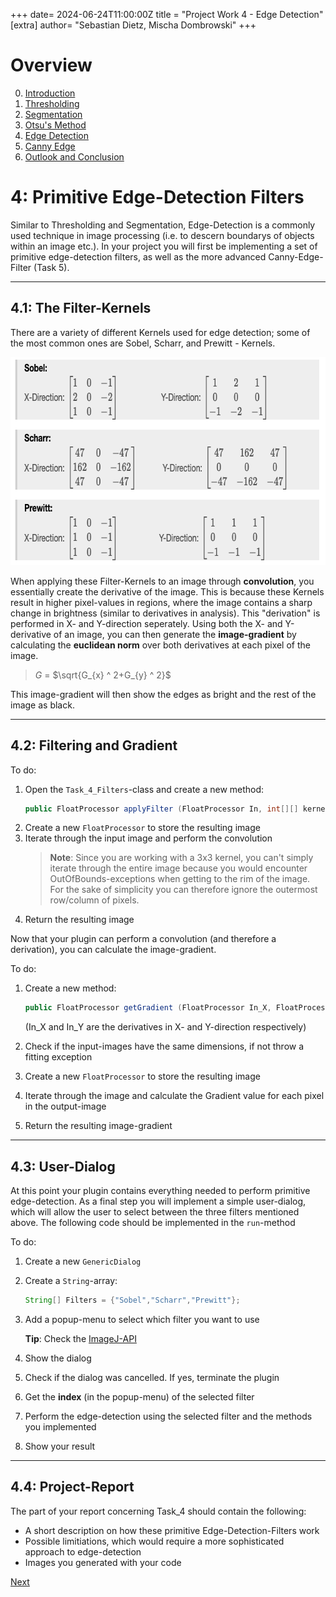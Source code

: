 +++
date= 2024-06-24T11:00:00Z
title = "Project Work 4 - Edge Detection"
[extra]
author= "Sebastian Dietz, Mischa Dombrowski"
+++

# Overview

0) [Introduction](../introduction)
1) [Thresholding](../thresholding)
2) [Segmentation](../segmentation)
3) [Otsu's Method](../otsu)
4) [Edge Detection](../edgedetection) 
5) [Canny Edge](../cannyedge) 
6) [Outlook and Conclusion](../conclusion)


# 4: Primitive Edge-Detection Filters

Similar to Thresholding and Segmentation, Edge-Detection is a commonly used technique in image processing (i.e. to descern boundarys of objects within an image etc.). In your project you will first be implementing a set of primitive edge-detection filters, as well as the more advanced Canny-Edge-Filter (Task 5). 

---

## 4.1: The Filter-Kernels
There are a variety of different Kernels used for edge detection; some of the most common ones are Sobel, Scharr, and Prewitt - Kernels.

<center><img src="../filter.png" width="659" height="333"></center>

When applying these Filter-Kernels to an image through __convolution__, you essentially create the derivative of the image. 
This is because these Kernels result in higher pixel-values in regions, where the image contains a sharp change in brightness (similar to derivatives in analysis). This "derivation" is performed in X- and Y-direction seperately.
Using both the X- and Y-derivative of an image, you can then generate the  __image-gradient__ by calculating the __euclidean norm__ over both derivatives at each pixel of the image. 

> $G$ = $\sqrt{G_{x} ^ 2+G_{y} ^ 2}$

This image-gradient will then show the edges as bright and the rest of the image as black.

---

## 4.2: Filtering and Gradient


To do:

1. Open the `Task_4_Filters`-class and create a new method: 
   ```java
   public FloatProcessor applyFilter (FloatProcessor In, int[][] kernel){}
   ```
2. Create a new `FloatProcessor` to store the resulting image
3. Iterate through the input image and perform the convolution 
   > __Note__: 
    >Since you are working with a 3x3 kernel, you can't simply iterate through the entire image because you would encounter OutOfBounds-exceptions when getting to the rim of the image. 
    For the sake of simplicity you can therefore ignore the outermost row/column of pixels.
4. Return the resulting image

Now that your plugin can perform a convolution (and therefore a derivation), you can calculate the image-gradient.

To do: 

1. Create a new method:
    ```java
   public FloatProcessor getGradient (FloatProcessor In_X, FloatProcessor In_Y){}
   ```

    (In_X and In_Y are the derivatives in X- and Y-direction respectively)
2. Check if the input-images have the same dimensions, if not throw a fitting exception
3. Create a new `FloatProcessor` to store the resulting image
4. Iterate through the image and calculate the Gradient value for each pixel in the output-image
5. Return the resulting image-gradient

---

## 4.3: User-Dialog

At this point your plugin contains everything needed to perform primitive edge-detection. 
As a final step you will implement a simple user-dialog, which will allow the user to select between the three filters mentioned above. 
The following code should be implemented in the `run`-method

To do:

1. Create a new `GenericDialog`
2. Create a `String`-array:
   ```java
   String[] Filters = {"Sobel","Scharr","Prewitt"};
   ```
3. Add a popup-menu to select which filter you want to use 

   __Tip__: Check the [ImageJ-API](https://imagej.net/ij/developer/api/ij/ij/gui/GenericDialog.html)

4. Show the dialog
5. Check if the dialog was cancelled. If yes, terminate the plugin 
6. Get the __index__ (in the popup-menu) of the selected filter
7. Perform the edge-detection using the selected filter and the methods you implemented
8. Show your result

---

## 4.4: Project-Report

The part of your report concerning Task_4 should contain the following:

+ A short description on how these primitive Edge-Detection-Filters work
+ Possible limitiations, which would require a more sophisticated approach to edge-detection
+ Images you generated with your code


[Next](../cannyedge)